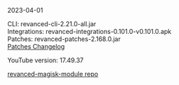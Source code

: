 2023-04-01
  
CLI: revanced-cli-2.21.0-all.jar  
Integrations: revanced-integrations-0.101.0-v0.101.0.apk  
Patches: revanced-patches-2.168.0.jar  
[Patches Changelog](https://github.com/revanced/revanced-patches/releases/tag/v2.168.0)  

YouTube version: 17.49.37  

[revanced-magisk-module repo](https://github.com/j-hc/revanced-magisk-module)
